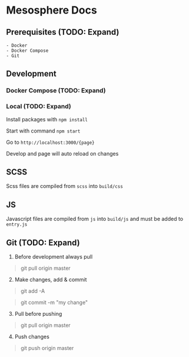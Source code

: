 # Mesosphere Docs

## Prerequisites (TODO: Expand)

    - Docker
    - Docker Compose
    - Git

## Development

### Docker Compose (TODO: Expand)

### Local (TODO: Expand)

Install packages with `npm install`

Start with command `npm start`

Go to `http://localhost:3000/{page}`

Develop and page will auto reload on changes

## SCSS

Scss files are compiled from `scss` into `build/css`

## JS

Javascript files are compiled from `js` into `build/js` and must be added to `entry.js`

## Git (TODO: Expand)

1. Before development always pull

> git pull origin master

2. Make changes, add & commit

> git add -A

> git commit -m "my change"

3. Pull before pushing

> git pull origin master

4. Push changes

> git push origin master
